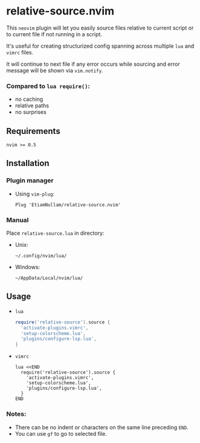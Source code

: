 # relative-source.nvim

This `neovim` plugin will let you easily source files relative to current script or to current file if not running in a script.

It's useful for creating structurized config spanning across multiple `lua` and `vimrc` files.

It will continue to next file if any error occurs while sourcing and error message will be shown via `vim.notify`.

### Compared to `lua require()`:
- no caching
- relative paths
- no surprises

## Requirements

```
nvim >= 0.5
```

## Installation

### Plugin manager

- Using `vim-plug`:

  ```viml
  Plug 'EtiamNullam/relative-source.nvim'
  ```

### Manual

Place `relative-source.lua` in directory:
- Unix:
  ```
  ~/.config/nvim/lua/
  ```
- Windows:
  ```
  ~/AppData/Local/nvim/lua/
  ```

## Usage
  - `lua`

    ```lua
    require('relative-source').source {
      'activate-plugins.vimrc',
      'setup-colorscheme.lua',
      'plugins/configure-lsp.lua',
    }
    ```
  - `vimrc`

    ```viml
    lua <<END
      require('relative-source').source {
        'activate-plugins.vimrc',
        'setup-colorscheme.lua',
        'plugins/configure-lsp.lua',
      }
    END
    ```
    
### Notes:
- There can be no indent or characters on the same line preceding `END`.
- You can use `gf` to go to selected file.
